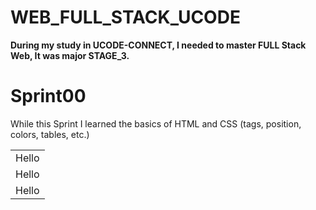 # WEB_FULL_STACK_UCODE

<b>During my study in UCODE-CONNECT, I needed to master FULL Stack Web, It was major STAGE_3.</b>
<h1>Sprint00</h1>
While this Sprint I learned the basics of HTML and CSS (tags, position, colors, tables, etc.)
<table>
<tr><td>Hello</td><tr>
<tr><td>Hello</td><tr>
<tr><td>Hello</td><tr>
</table>

